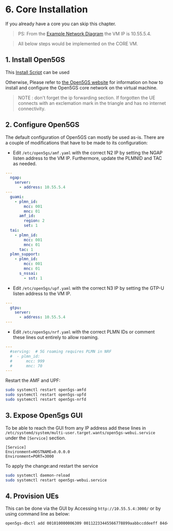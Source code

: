 # 6. Core Installation

If you already have a core you can skip this chapter.

> PS: From the [Example Network Diagram](/drax-docs/) the VM IP is 10.55.5.4.

> All below steps would be implemented on the CORE VM.


## 1. Install Open5GS


This [Install Script](/drax-docs/core-install/open5gs_install_script_from_apt.sh) can be used 

Otherwise, Please refer to [the Open5GS website](https://open5gs.org/open5gs/docs/guide/01-quickstart/) for information on how to install and configure the Open5GS core network on the virtual machine.

> NOTE : don't forget the ip forwarding section. If forgotten the UE connects with an exclemation mark in the triangle and has no internet connectivity.

## 2. Configure Open5GS

The default configuration of Open5GS can mostly be used as-is.
There are a couple of modifications that have to be made to its configuration:

- Edit `/etc/open5gs/amf.yaml` with the correct N2 IP by setting the NGAP listen address to the VM IP. Furthermore, update the PLMNID and TAC as needed.

``` yaml
---
  ngap:
    server:
      - address: 10.55.5.4
---
  guami:
    - plmn_id:
        mcc: 001
        mnc: 01
      amf_id:
        region: 2
        set: 1
  tai:
    - plmn_id:
        mcc: 001
        mnc: 01
      tac: 1
  plmn_support:
    - plmn_id:
        mcc: 001
        mnc: 01
      s_nssai:
        - sst: 1
```

- Edit `/etc/open5gs/upf.yaml` with the correct N3 IP by setting the GTP-U listen address to the VM IP.

``` yaml
---
  gtpu:
    server:
      - address: 10.55.5.4
---
```

- Edit `/etc/open5gs/nrf.yaml` with the correct PLMN IDs or comment these lines out entirely to allow roaming.

``` yaml
---
  #serving:  # 5G roaming requires PLMN in NRF
  #  - plmn_id:
  #      mcc: 999
  #      mnc: 70
---
```

Restart the AMF and UPF:

``` bash
sudo systemctl restart open5gs-amfd
sudo systemctl restart open5gs-upfd
sudo systemctl restart open5gs-nrfd
```

## 3. Expose Open5gs GUI

To be able to reach the GUI from any IP address add these lines in `/etc/systemd/system/multi-user.target.wants/open5gs-webui.service` under the `[Service]` section.

```
[Service]
Environment=HOSTNAME=0.0.0.0
Environment=PORT=3000
```

To apply the change:and restart the service 

```bash
sudo systemctl daemon-reload
sudo systemctl restart open5gs-webui.service
```

## 4. Provision UEs

This can be done via the GUI by Accessing `http://10.55.5.4:3000/` or by using command line as below:

``` bash
open5gs-dbctl add 001010000006309 00112233445566778899aabbccddeeff 84d4c9c08b4f482861e3a9c6c35bc4d8
```
